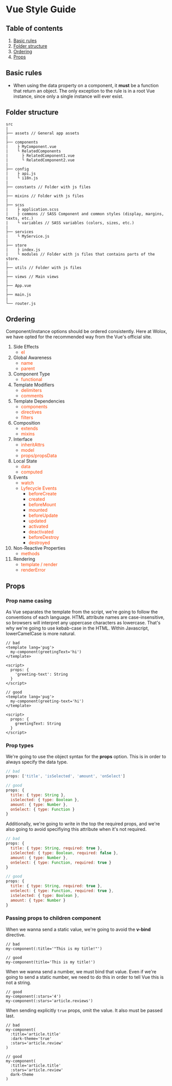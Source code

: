 # Vue Style Guide

## Table of contents

1. [Basic rules](#basic-rules)
2. [Folder structure](#folder-structure)
3. [Ordering](#ordering)
4. [Props](#props)

## Basic rules

* When using the data property on a component, it **must** be a function that return an object. The only exception to the rule is in a root Vue instance, since only a single instance will ever exist.

## Folder structure

```
src
|
├── assets // General app assets
|
├── components
|    ├ MyComponent.vue
|    └ RelatedComponents
|      ├ RelatedComponent1.vue
|      └ RelatedComponent2.vue
|
├── config
|    ├ api.js
|    └ i18n.js
|
├── constants // Folder with js files
|
├── mixins // Folder with js files
|
├── scss
|    ├ application.scss
|    ├ commons // SASS Component and common styles (display, margins, texts, etc.)
|    └ variables // SASS variables (colors, sizes, etc.)
|
├── services
|    └ MyService.js
|
├── store
|    ├ index.js
|    └ modules // Folder with js files that contains parts of the store.
|
├── utils // Folder with js files
|
├── views // Main views
|
├── App.vue
|
├── main.js
|
└── router.js

```

## Ordering

Component/instance options should be ordered consistently. Here at Wolox, we have opted for the recommended way from the Vue's official site.

1. Side Effects
    * <span style='color: orangered'>el</span>
2. Global Awareness
    * <span style='color: orangered'>name</span>
    * <span style='color: orangered'>parent</span>
3. Component Type
    * <span style='color: orangered'>functional</span>
4. Template Modifiers
    * <span style='color: orangered'>delimiters</span>
    * <span style='color: orangered'>comments</span>
5. Template Dependencies
    * <span style='color: orangered'>components</span>
    * <span style='color: orangered'>directives</span>
    * <span style='color: orangered'>filters</span>
6. Composition
    * <span style='color: orangered'>extends</span>
    * <span style='color: orangered'>mixins</span>
7. Interface
    * <span style='color: orangered'>inheritAttrs</span>
    * <span style='color: orangered'>model</span>
    * <span style='color: orangered'>props/propsData</span>
8. Local State
    * <span style='color: orangered'>data</span>
    * <span style='color: orangered'>computed</span>
9. Events
    * <span style='color: orangered'>watch</span>
    * <span style='color: orangered'>Lyfecycle Events</span>
        * <span style='color: orangered'>beforeCreate</span>
        * <span style='color: orangered'>created</span>
        * <span style='color: orangered'>beforeMount</span>
        * <span style='color: orangered'>mounted</span>
        * <span style='color: orangered'>beforeUpdate</span>
        * <span style='color: orangered'>updated</span>
        * <span style='color: orangered'>activated</span>
        * <span style='color: orangered'>deactivated</span>
        * <span style='color: orangered'>beforeDestroy</span>
        * <span style='color: orangered'>destroyed</span>
10. Non-Reactive Properties
    * <span style='color: orangered'>methods</span>
11. Rendering
    * <span style='color: orangered'>template / render</span>
    * <span style='color: orangered'>renderError</span>

## Props

### Prop name casing

As Vue separates the template from the script, we're going to follow the conventions of each language. HTML attribute names are case-insensitive, so browsers will interpret any uppercase characters as lowercase. That's why we're going to use kebab-case in the HTML. Within Javascript, lowerCamelCase is more natural.

```pug
// bad
<template lang='pug'>
  my-component(greetingText='hi')
</template>

<script>
  props: {
    'greeting-text': String
  }
</script>
```

```pug
// good
<template lang='pug'>
  my-component(greeting-text='hi')
</template>

<script>
  props: {
    greetingText: String
  }
</script>
```

### Prop types

We're going to use the object syntax for the **props** option. This is in order to always specify the data type.

```js
// bad
props: ['title', 'isSelected', 'amount', 'onSelect']
```

```js
// good
props: {
  title: { type: String },
  isSelected: { type: Boolean },
  amount: { type: Number },
  onSelect: { type: Function }
}
```

Additionally, we're going to write in the top the required props, and we're also going to avoid specifiying this attribute when it's not required.

```js
// bad
props: {
  title: { type: String, required: true },
  isSelected: { type: Boolean, required: false },
  amount: { type: Number },
  onSelect: { type: Function, required: true }
}
```

```js
// good
props: {
  title: { type: String, required: true },
  onSelect: { type: Function, required: true },
  isSelected: { type: Boolean },
  amount: { type: Number }
}
```

### Passing props to children component

When we wanna send a static value, we're going to avoid the **v-bind** directive.

```pug
// bad
my-component(:title='"This is my title!"')
```

```pug
// good
my-component(title='This is my title!')
```

When we wanna send a number, we must bind that value. Even if we're going to send a static number, we need to do this in order to tell Vue this is not a string.

```pug
// good
my-component(:stars='4')
my-component(:stars='article.reviews')
```

When sending explicitly `true` props, omit the value. It also must be passed last.

```pug
// bad
my-component(
  :title='article.title'
  :dark-theme='true'
  :stars='article.review'
)
```

```pug
// good
my-component(
  :title='article.title'
  :stars='article.review'
  dark-theme
)
```
